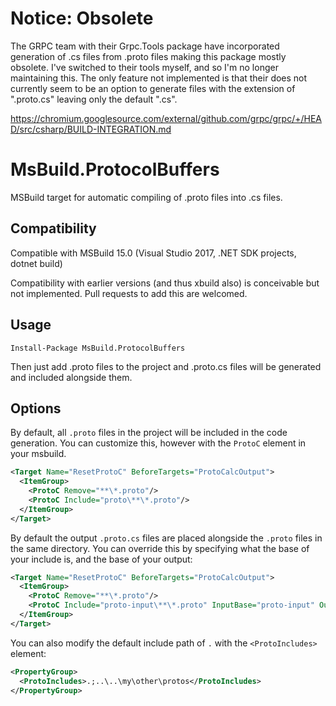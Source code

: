 # Notice: Obsolete

The GRPC team with their Grpc.Tools package have incorporated generation of .cs files from .proto files making this package mostly obsolete.  I've switched to their tools myself, and so I'm no longer maintaining this.  The only feature not implemented is that their does not currently seem to be an option to generate files with the extension of ".proto.cs" leaving only the default ".cs".

https://chromium.googlesource.com/external/github.com/grpc/grpc/+/HEAD/src/csharp/BUILD-INTEGRATION.md

# MsBuild.ProtocolBuffers

MSBuild target for automatic compiling of .proto files into .cs files.

## Compatibility

Compatible with MSBuild 15.0 (Visual Studio 2017, .NET SDK projects, dotnet build)

Compatibility with earlier versions (and thus xbuild also) is conceivable but not implemented.  Pull requests to add this are welcomed.

## Usage

```
Install-Package MsBuild.ProtocolBuffers
```

Then just add .proto files to the project and .proto.cs files will be generated and included alongside them.

## Options

By default, all ```.proto``` files in the project will be included in the code generation.  You can customize this, however with the ```ProtoC``` element in your msbuild.

```xml
<Target Name="ResetProtoC" BeforeTargets="ProtoCalcOutput">
  <ItemGroup>
    <ProtoC Remove="**\*.proto"/>
    <ProtoC Include="proto\**\*.proto"/>
  </ItemGroup>
</Target>
```

By default the output ```.proto.cs``` files are placed alongside the ```.proto``` files in the same directory.
You can override this by specifying what the base of your include is, and the base of your output:

```xml
<Target Name="ResetProtoC" BeforeTargets="ProtoCalcOutput">
  <ItemGroup>
    <ProtoC Remove="**\*.proto"/>
    <ProtoC Include="proto-input\**\*.proto" InputBase="proto-input" OutputBase="proto-output"/>
  </ItemGroup>
</Target>
```

You can also modify the default include path of ```.``` with the ```<ProtoIncludes>``` element:

```xml
<PropertyGroup>
  <ProtoIncludes>.;..\..\my\other\protos</ProtoIncludes>
</PropertyGroup>
```

